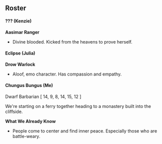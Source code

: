 ## Roster
#### ??? (Kenzie)
**Aasimar Ranger**
- Divine blooded. Kicked from the heavens to prove herself.
#### Eclipse (Julia)
**Drow Warlock**
- Aloof, emo character. Has compassion and empathy.
#### Chungus Bungus (Me)
Dwarf Barbarian
[ 14, 9, 8, 14, 15, 12 ]

We're starting on a ferry together heading to a monastery built into the cliffside.

**What We Already Know**
- People come to center and find inner peace. Especially those who are battle-weary.